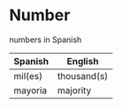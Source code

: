 # Number
 
numbers in Spanish

| Spanish | English | 
| ----- | ------- | 
| mil(es) | thousand(s) | 
| mayoria | majority |
